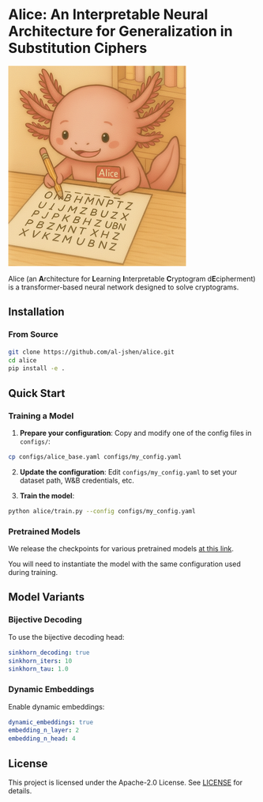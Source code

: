 # Alice: An Interpretable Neural Architecture for Generalization in Substitution Ciphers

![ALICE](aliceimg.png)

Alice (an **A**rchitecture for **L**earning **I**nterpretable **C**ryptogram d**E**cipherment) is a transformer-based neural network designed to solve cryptograms.

## Installation

### From Source

```bash
git clone https://github.com/al-jshen/alice.git
cd alice
pip install -e .
```

## Quick Start

### Training a Model

1. **Prepare your configuration**: Copy and modify one of the config files in `configs/`:

```bash
cp configs/alice_base.yaml configs/my_config.yaml
```

2. **Update the configuration**: Edit `configs/my_config.yaml` to set your dataset path, W&B credentials, etc.

3. **Train the model**:

```bash
python alice/train.py --config configs/my_config.yaml
```

### Pretrained Models

We release the checkpoints for various pretrained models [at this link](https://users.flatironinstitute.org/~jshen/alice/).

You will need to instantiate the model with the same configuration used during training.

## Model Variants

### Bijective Decoding

To use the bijective decoding head:

```yaml
sinkhorn_decoding: true
sinkhorn_iters: 10
sinkhorn_tau: 1.0
```

### Dynamic Embeddings

Enable dynamic embeddings:

```yaml
dynamic_embeddings: true
embedding_n_layer: 2
embedding_n_head: 4
```

## License

This project is licensed under the Apache-2.0 License. See [LICENSE](LICENSE) for details.
